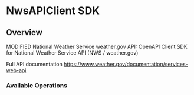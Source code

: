 # NwsAPIClient SDK

## Overview

MODIFIED National Weather Service weather.gov API: OpenAPI Client SDK for National Weather Service API (NWS / weather.gov)

Full API documentation
<https://www.weather.gov/documentation/services-web-api>

### Available Operations
